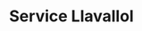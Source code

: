 ---
title: "Service Llavallol"
url: /ciudad-autonoma-de-buenos-aires/service-llavallol/
shop: reparación de automóviles
---